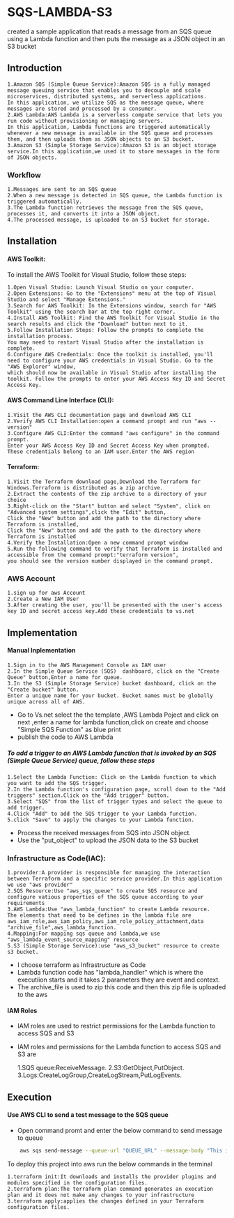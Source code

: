 
# SQS-LAMBDA-S3

created a sample application that reads a message
from an SQS queue using a Lambda function
and then puts the message as a JSON object in an S3 bucket

 ## Introduction
    1.Amazon SQS (Simple Queue Service):Amazon SQS is a fully managed message queuing service that enables you to decouple and scale microservices, distributed systems, and serverless applications.
    In this application, we utilize SQS as the message queue, where messages are stored and processed by a consumer.
    2.AWS Lambda:AWS Lambda is a serverless compute service that lets you run code without provisioning or managing servers.
    In this application, Lambda functions are triggered automatically whenever a new message is available in the SQS queue and processes them, and then uploads them as JSON objects to an S3 bucket.
    3.Amazon S3 (Simple Storage Service):Amazon S3 is an object storage service.In this application,we used it to store messages in the form of JSON objects.
### Workflow
    1.Messages are sent to an SQS queue
    2.When a new message is detected in SQS queue, the Lambda function is triggered automatically.
    3.The Lambda function retrieves the message from the SQS queue, processes it, and converts it into a JSON object.
    4.The processed message, is uploaded to an S3 bucket for storage.




## Installation



#### AWS Toolkit:
To install the AWS Toolkit for Visual Studio, follow these steps:

    1.Open Visual Studio: Launch Visual Studio on your computer.
    2.Open Extensions: Go to the "Extensions" menu at the top of Visual Studio and select "Manage Extensions."
    3.Search for AWS Toolkit: In the Extensions window, search for "AWS Toolkit" using the search bar at the top right corner.
    4.Install AWS Toolkit: Find the AWS Toolkit for Visual Studio in the search results and click the "Download" button next to it.
    5.Follow Installation Steps: Follow the prompts to complete the installation process. 
    You may need to restart Visual Studio after the installation is complete.
    6.Configure AWS Credentials: Once the toolkit is installed, you'll need to configure your AWS credentials in Visual Studio. Go to the "AWS Explorer" window, 
    which should now be available in Visual Studio after installing the toolkit. Follow the prompts to enter your AWS Access Key ID and Secret Access Key.

#### AWS Command Line Interface (CLI):
    1.Visit the AWS CLI documentation page and download AWS CLI 
    2.Verify AWS CLI Installation:open a command prompt and run "aws --version"
    3.Configure AWS CLI:Enter the command "aws configure" in the command prompt.
    Enter your AWS Access Key ID and Secret Access Key when prompted. These credentials belong to an IAM user.Enter the AWS region
#### Terraform:
    1.Visit the Terraform download page,Download the Terraform for Windows.Terraform is distributed as a zip archive.
    2.Extract the contents of the zip archive to a directory of your choice
    3.Right-click on the "Start" button and select "System", click on "Advanced system settings",click the "Edit" button,
    Click the "New" button and add the path to the directory where Terraform is installed,
    Click the "New" button and add the path to the directory where Terraform is installed
    4.Verify the Installation:Open a new command prompt window
    5.Run the following command to verify that Terraform is installed and accessible from the command prompt:"terraform version",
    you should see the version number displayed in the command prompt.
### AWS Account
    1.sign up for aws Account
    2.Create a New IAM User
    3.After creating the user, you'll be presented with the user's access key ID and secret access key.Add these credentials to vs.net
   



## Implementation
#### Manual Inplementation
    1.Sign in to the AWS Management Console as IAM user
    2.In the Simple Queue Service (SQS)  dashboard, click on the "Create Queue" button,Enter a name for queue.
    3.In the S3 (Simple Storage Service) bucket dashboard, click on the "Create bucket" button.
    Enter a unique name for your bucket. Bucket names must be globally unique across all of AWS.
- Go to Vs.net select the the template ,AWS Lambda Poject and click on next ,enter a name for lambda function,click on create and choose "Simple SQS Function" as blue print
- publish the code to AWS Lambda

##### To add a trigger to an AWS Lambda function that is invoked by an SQS (Simple Queue Service) queue, follow these steps
    1.Select the Lambda Function: Click on the Lambda function to which you want to add the SQS trigger.
    2.In the Lambda function's configuration page, scroll down to the "Add triggers" section.Click on the "Add trigger" button.
    3.Select "SQS" from the list of trigger types and select the queue to add trigger.
    4.Click "Add" to add the SQS trigger to your Lambda function.
    5.click "Save" to apply the changes to your Lambda function.
- Process the received messages from SQS into JSON object.
- Use the "put_object" to upload the JSON data to the S3 bucket

### Infrastructure as Code(IAC):
    
    1.provider:A provider is responsible for managing the interaction between Terraform and a specific service provider.In this application we use "aws provider"
    2.SQS Resource:Use "aws_sqs_queue" to create SQS resource and configure vatious properties of the SQS queue according to your requirements
    3.AWS Lambda:Use "aws_lambda_function" to create Lambda resource.
    The elements that need to be defines in the lambda file are aws_iam_role,aws_iam_policy,aws_iam_role_policy_attachment,data "archive_file",aws_lambda_function.
    4.Mapping:For mapping sqs queue and lambda,we use "aws_lambda_event_source_mapping" resource
    5.S3 (Simple Storage Service):use "aws_s3_bucket" resource to create s3 bucket.

- I choose terraform as Infrastructure as Code
- Lambda function code has "lambda_handler" which is where the executiion starts and it takes 2 parameters they are  event and context.
- The archive_file is used to zip this code and then this zip file is uploaded to the aws

#### IAM Roles
- IAM roles are used to restrict permissions for the Lambda function to access SQS and S3
- IAM roles and permissions for the Lambda function to access SQS and S3 are 

    1.SQS queue:ReceiveMessage.
    2.S3:GetObject,PutObject.
    3.Logs:CreateLogGroup,CreateLogStream,PutLogEvents.



## Execution

#### Use  AWS CLI to send a test message to the SQS queue
- Open command promt and enter the below command to send message to queue
```bash
    aws sqs send-message --queue-url "QUEUE_URL" --message-body "This is a test message"

```
To deploy this project into aws run the below commands in the terminal

    1.terraform init:It downloads and installs the provider plugins and modules specified in the configuration files.
    2.terraform plan:The terraform plan command generates an execution plan and it does not make any changes to your infrastructure
    3.terraform apply:applies the changes defined in your Terraform configuration files.


 

